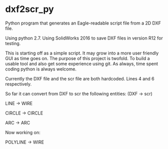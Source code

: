 # dxf2scr_py
Python program that generates an Eagle-readable script file from a 2D DXF file.

Using python 2.7. Using SolidWorks 2016 to save DXF files in version R12 for testing. 

This is starting off as a simple script. It may grow into a more user friendly GUI as time goes on. The purpose of this project is twofold. To build a usable tool and also get some experience using git. As always, time spent coding python is always welcome.

Currently the DXF file and the scr file are both hardcoded. Lines 4 and 6 respectively. 

So far it can convert from DXF to scr the following entities: (DXF -> scr)

  LINE -> WIRE
  
  CIRCLE -> CIRCLE
  
  ARC -> ARC

Now working on:

  POLYLINE -> WIRE


